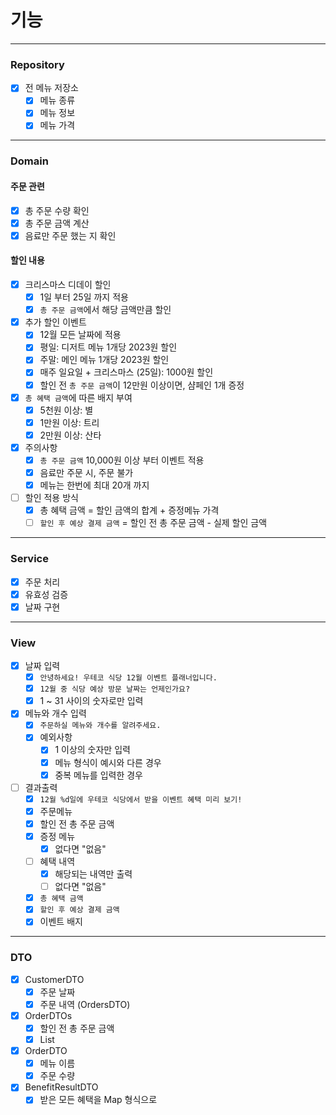 # 기능

  
---  

### Repository

- [X] 전 메뉴 저장소
    - [X] 메뉴 종류
    - [X] 메뉴 정보
    - [X] 메뉴 가격

---

### Domain

#### 주문 관련

- [X] 총 주문 수량 확인
- [X] 총 주문 금액 계산
- [X] 음료만 주문 했는 지 확인

#### 할인 내용

- [x] 크리스마스 디데이 할인
    - [x] 1일 부터 25일 까지 적용
    - [x] `총 주문 금액`에서 해당 금액만큼 할인
- [x] 추가 할인 이벤트
    - [x] 12월 모든 날짜에 적용
    - [x] 평일: 디저트 메뉴 1개당 2023원 할인
    - [x] 주말: 메인 메뉴 1개당 2023원 할인
    - [x] 매주 일요일 + 크리스마스 (25일): 1000원 할인
    - [x] 할인 전 `총 주문 금액`이 12만원 이상이면, 샴페인 1개 증정
- [X] `총 혜택 금액`에 따른 배지 부여
    - [X] 5천원 이상: 별
    - [X] 1만원 이상: 트리
    - [X] 2만원 이상: 산타
- [X] 주의사항
    - [X] `총 주문 금액` 10,000원 이상 부터 이벤트 적용
    - [X] 음료만 주문 시, 주문 불가
    - [X] 메뉴는 한번에 최대 20개 까지
- [ ] 할인 적용 방식
    - [X] 총 혜택 금액 = 할인 금액의 합계 + 증정메뉴 가격
    - [ ] `할인 후 예상 결제 금액` = 할인 전 총 주문 금액 - 실제 할인 금액

---

### Service

- [X] 주문 처리
- [X] 유효성 검증
- [X] 날짜 구현

---

### View

- [X] 날짜 입력
    - [X] `안녕하세요! 우테코 식당 12월 이벤트 플래너입니다.`
    - [X] `12월 중 식당 예상 방문 날짜는 언제인가요?`
    - [X] 1 ~ 31 사이의 숫자로만 입력
- [X] 메뉴와 개수 입력
    - [X] `주문하실 메뉴와 개수를 알려주세요.`
    - [X] 예외사항
        - [X] 1 이상의 숫자만 입력
        - [X] 메뉴 형식이 예시와 다른 경우
        - [X] 중복 메뉴를 입력한 경우
- [ ] 결과출력
    - [X] `12월 %d일에 우테코 식당에서 받을 이벤트 혜택 미리 보기!`
    - [X] 주문메뉴
    - [X] 할인 전 총 주문 금액
    - [X] 증정 메뉴
        - [X] 없다면 "없음"
    - [ ] 혜택 내역
        - [X] 해당되는 내역만 출력
        - [ ] 없다면 "없음"
    - [X] `총 혜택 금액`
    - [X] `할인 후 예상 결제 금액`
    - [X] 이벤트 배지

---

### DTO

- [X] CustomerDTO
    - [X] 주문 날짜
    - [X] 주문 내역 (OrdersDTO)
- [X] OrderDTOs
    - [X] 할인 전 총 주문 금액
    - [X] List<OrderDTO>
- [X] OrderDTO
    - [X] 메뉴 이름
    - [X] 주문 수량
- [X] BenefitResultDTO
    - [X] 받은 모든 혜택을 Map 형식으로